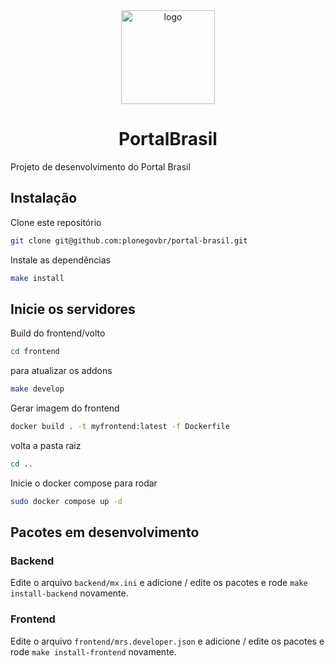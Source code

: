 <div align="center"><img alt="logo" src="https://raw.githubusercontent.com/plonegovbr/plonegovbr.portal/main/docs/logo.png" width="150" /></div>

<h1 align="center">PortalBrasil</h1>

Projeto de desenvolvimento do Portal Brasil

## Instalação

Clone este repositório

```bash
git clone git@github.com:plonegovbr/portal-brasil.git
```

Instale as dependências 

```bash
make install
```

## Inicie os servidores

Build do frontend/volto

```bash
cd frontend
```

para atualizar os addons

```bash
make develop
```

Gerar imagem do frontend

```bash
docker build . -t myfrontend:latest -f Dockerfile
```

volta a pasta raiz
```bash
cd ..
``` 

Inicie o docker compose para rodar 

```bash
sudo docker compose up -d
```

## Pacotes em desenvolvimento

### Backend

Edite o arquivo `backend/mx.ini` e adicione / edite os pacotes e rode `make install-backend` novamente.

### Frontend

Edite o arquivo `frontend/mrs.developer.json` e adicione / edite os pacotes e rode `make install-frontend` novamente.
